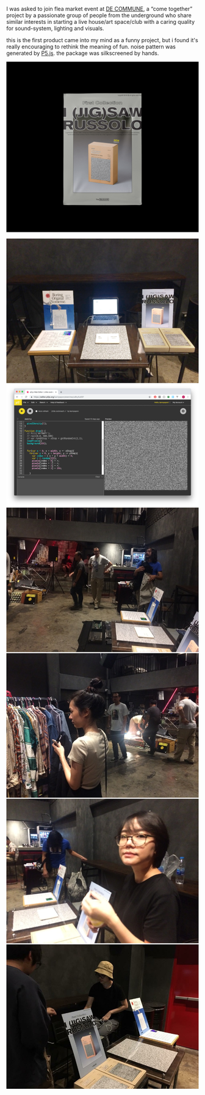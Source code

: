 I was asked to join flea market event at [DE COMMUNE](https://www.facebook.com/decommunebkk/), a “come together” project by a passionate group of people from the underground who share similar interests in starting a live house/art space/club with a caring quality for sound-system, lighting and visuals. 

this is the first product came into my mind as a funny project, but i found it's really encouraging to rethink the meaning of fun.
noise pattern was generated by [P5.js](https://p5js.org/).
  the package was silkscreened by hands.

![img2](/media/images/the-blacksmith/01.jpg)

![img2](/media/images/the-blacksmith/04.jpg)
![img2](/media/images/the-blacksmith/02.png)
![img2](/media/images/the-blacksmith/05.JPG)
![img2](/media/images/the-blacksmith/06.JPG)
![img2](/media/images/the-blacksmith/07.JPG)
![img2](/media/images/the-blacksmith/08.JPG)